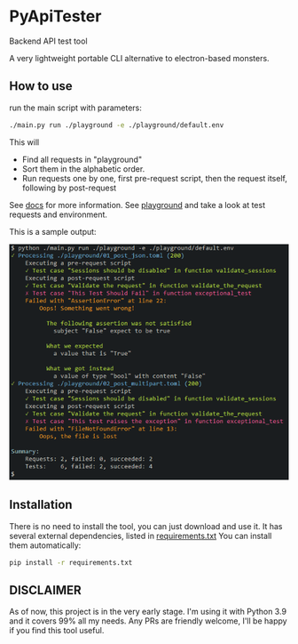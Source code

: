 # PyApiTester
Backend API test tool

A very lightweight portable CLI alternative to electron-based monsters.

## How to use

run the main script with parameters:

```bash
./main.py run ./playground -e ./playground/default.env
```

This will

- Find all requests in "playground"
- Sort them in the alphabetic order.
- Run requests one by one, first pre-request script, then the request itself, following by post-request

See [docs][docs] for more information.
See [playground][playground] and take a look at test requests and environment.

This is a sample output:

![Sample CLI output](docs/cli_output.png)

## Installation

There is no need to install the tool, you can just download and use it. It has several external dependencies, listed in [requirements.txt](requirements.txt)
You can install them automatically:

```bash
pip install -r requirements.txt
```

## DISCLAIMER

As of now, this project is in the very early stage. I'm using it with Python 3.9 and it covers 99% all my needs.
Any PRs are friendly welcome, I'll be happy if you find this tool useful.

[docs]: https://sl-alex.net/pyapitester
[playground]: playground